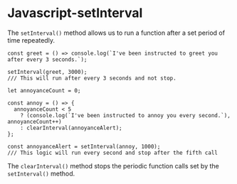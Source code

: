 # Javascript-setInterval

The `setInterval()` method allows us to run a function after a set period of time repeatedly.

```
const greet = () => console.log(`I've been instructed to greet you after every 3 seconds.`);

setInterval(greet, 3000);
/// This will run after every 3 seconds and not stop.
```

```
let annoyanceCount = 0;

const annoy = () => {
  annoyanceCount < 5
    ? (console.log(`I've been instructed to annoy you every second.`), annoyanceCount++)
    : clearInterval(annoyanceAlert);
};

const annoyanceAlert = setInterval(annoy, 1000);
/// This logic will run every second and stop after the fifth call
```

The `clearInterval()` method stops the periodic function calls set by the `setInterval()` method.
